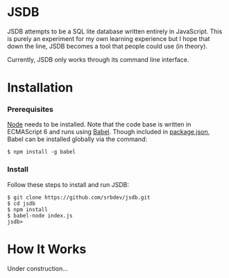 
# JSDB
JSDB attempts to be a SQL lite database written entirely in JavaScript. 
This is purely an experiment for my own learning experience but I hope that down the line, JSDB becomes a tool that people
could use (in theory).

Currently, JSDB only works through its command line interface.

# Installation

### Prerequisites
[Node](https://nodejs.org/en/) needs to be installed. Note that the code base is written in ECMAScript 6 and runs using
[Babel](http://babeljs.io/). Though included in [package.json](https://github.com/srbdev/jsdb/blob/master/package.json),
Babel can be installed globally via the command:

    $ npm install -g babel

### Install
Follow these steps to install and run JSDB:

    $ git clone https://github.com/srbdev/jsdb.git
    $ cd jsdb
    $ npm install
    $ babel-node index.js
    jsdb> 

# How It Works

Under construction...